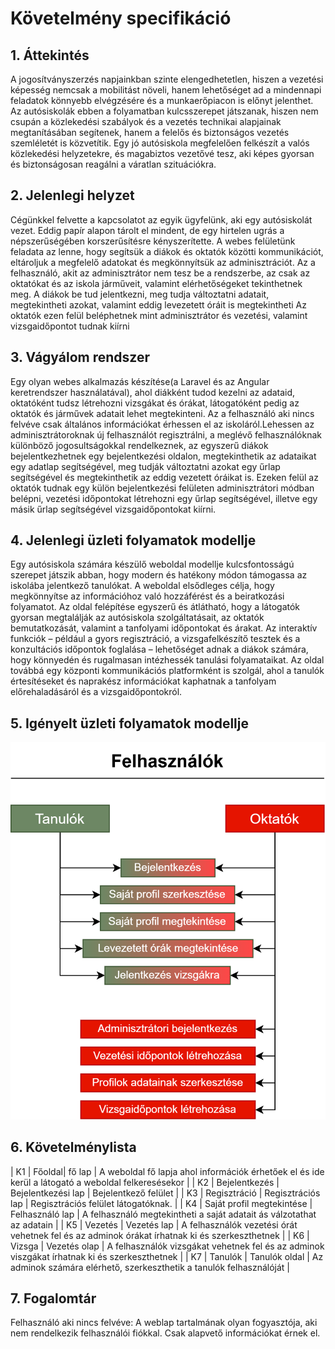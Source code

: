 # Követelmény specifikáció
## 1. Áttekintés
A jogosítványszerzés napjainkban szinte elengedhetetlen, hiszen a vezetési képesség nemcsak a mobilitást növeli, hanem lehetőséget ad a mindennapi feladatok könnyebb elvégzésére és a munkaerőpiacon is előnyt jelenthet. Az autósiskolák ebben a folyamatban kulcsszerepet játszanak, hiszen nem csupán a közlekedési szabályok és a vezetés technikai alapjainak megtanításában segítenek, hanem a felelős és biztonságos vezetés szemléletét is közvetítik. Egy jó autósiskola megfelelően felkészít a valós közlekedési helyzetekre, és magabiztos vezetővé tesz, aki képes gyorsan és biztonságosan reagálni a váratlan szituációkra.

## 2. Jelenlegi helyzet
Cégünkkel felvette a kapcsolatot az egyik ügyfelünk, aki egy autósiskolát vezet.
Eddig papír alapon tárolt el mindent, de egy hirtelen ugrás a népszerűségében korszerűsítésre kényszerítette.
A webes felületünk feladata az lenne, hogy segítsük a diákok és oktatók közötti kommunikációt, eltároljuk a megfelelő adatokat és megkönnyítsük az adminisztrációt.
Az a felhasználó, akit az adminisztrátor nem tesz be a rendszerbe, az csak az oktatókat és az iskola járműveit, valamint elérhetőségeket tekinthetnek meg.
A diákok be tud jelentkezni, meg tudja változtatni adatait, megtekintheti azokat, valamint eddig levezetett óráit is megtekintheti
Az oktatók ezen felül beléphetnek mint adminisztrátor és vezetési, valamint vizsgaidőpontot tudnak kiírni

## 3. Vágyálom rendszer
Egy olyan webes alkalmazás készítése(a Laravel és az Angular keretrendszer használatával), ahol diákként tudod kezelni az adataid, oktatóként tudsz létrehozni vizsgákat és órákat, látogatóként pedig az oktatók és járművek adatait lehet megtekinteni.
Az a felhasználó aki nincs felvéve csak általános információkat érhessen el az iskoláról.Lehessen az adminisztrátoroknak új felhasználót regisztrálni, a meglévő felhasználóknak különböző jogosultságokkal rendelkeznek, az egyszerű diákok bejelentkezhetnek egy bejelentkezési oldalon, megtekinthetik az adataikat egy adatlap segítségével, meg tudják változtatni azokat egy űrlap segítségével és megtekinthetik az eddig vezetett óráikat is. Ezeken felül az oktatók tudnak egy külön bejelentkezési felületen adminisztrátori módban belépni, vezetési időpontokat létrehozni egy űrlap segítségével, illetve egy másik űrlap segítségével vizsgaidőpontokat kiírni.

## 4. Jelenlegi üzleti folyamatok modellje
Egy autósiskola számára készülő weboldal modellje kulcsfontosságú szerepet játszik abban, hogy modern és hatékony módon támogassa az iskolába jelentkező tanulókat. A weboldal elsődleges célja, hogy megkönnyítse az információhoz való hozzáférést és a beiratkozási folyamatot. Az oldal felépítése egyszerű és átlátható, hogy a látogatók gyorsan megtalálják az autósiskola szolgáltatásait, az oktatók bemutatkozását, valamint a tanfolyami időpontokat és árakat. Az interaktív funkciók – például a gyors regisztráció, a vizsgafelkészítő tesztek és a konzultációs időpontok foglalása – lehetőséget adnak a diákok számára, hogy könnyedén és rugalmasan intézhessék tanulási folyamataikat. Az oldal továbbá egy központi kommunikációs platformként is szolgál, ahol a tanulók értesítéseket és naprakész információkat kaphatnak a tanfolyam előrehaladásáról és a vizsgaidőpontokról. <!-- nem végleges -->


## 5. Igényelt üzleti folyamatok modellje
![utleti folyamatok](uzletifolyamatok_modelje.png)

## 6. Követelménylista
| K1 | Főoldal| fő lap | A weboldal fő lapja ahol információk érhetőek el és ide kerül a látogató a weboldal felkeresésekor |
| K2 | Bejelentkezés | Bejelentkezési lap | Bejelentkező felület |
| K3 | Regisztráció | Regisztrációs lap | Regisztrációs felület látogatóknak. |
| K4 | Saját profil megtekintése | Felhasználó lap | A felhasználó megtekintheti a saját adatait ás válzotathat az adatain |
| K5 | Vezetés | Vezetés lap | A felhasználók vezetési órát vehetnek fel és az adminok órákat írhatnak ki és szerkeszthetnek |
| K6 | Vizsga | Vezetés olap | A felhasználók vizsgákat vehetnek fel és az adminok viszgákat írhatnak ki és szerkeszthetnek |
| K7 | Tanulók | Tanulók oldal | Az adminok számára elérhető, szerkeszthetik a tanulók felhasználóját |


## 7. Fogalomtár
Felhasználó aki nincs felvéve: A weblap tartalmának olyan fogyasztója, aki nem rendelkezik felhasználói fiókkal. Csak alapvető információkat érnek el.
